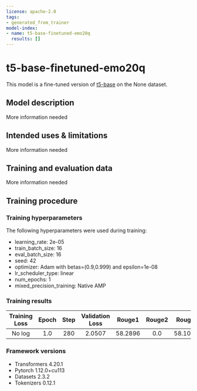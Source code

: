 ```yaml
---
license: apache-2.0
tags:
- generated_from_trainer
model-index:
- name: t5-base-finetuned-emo20q
  results: []
---
```


<!-- This model card has been generated automatically according to the information the Trainer had access to. You
should probably proofread and complete it, then remove this comment. -->

# t5-base-finetuned-emo20q

This model is a fine-tuned version of [t5-base](https://huggingface.co/t5-base) on the None dataset.

## Model description

More information needed

## Intended uses & limitations

More information needed

## Training and evaluation data

More information needed

## Training procedure

### Training hyperparameters

The following hyperparameters were used during training:
- learning_rate: 2e-05
- train_batch_size: 16
- eval_batch_size: 16
- seed: 42
- optimizer: Adam with betas=(0.9,0.999) and epsilon=1e-08
- lr_scheduler_type: linear
- num_epochs: 1
- mixed_precision_training: Native AMP

### Training results

| Training Loss | Epoch | Step | Validation Loss | Rouge1  | Rouge2 | Rougel  | Rougelsum | Gen Len |
|:-------------:|:-----:|:----:|:---------------:|:-------:|:------:|:-------:|:---------:|:-------:|
| No log        | 1.0   | 280  | 2.0507          | 58.2896 | 0.0    | 58.1047 | 58.2444   | 2.0     |


### Framework versions

- Transformers 4.20.1
- Pytorch 1.12.0+cu113
- Datasets 2.3.2
- Tokenizers 0.12.1
